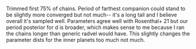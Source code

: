 Trimmed first 75% of chains. Period of farthest companion could stand to be 
slightly more converged but not much-- it's a long tail and I believe overall 
it's sampled well. Parameters agree well with Rosenthal+ 21 but our period 
posterior for d is broader, which makes sense to me because I ran the chains
longer than generic radvel would have. This slightly changes the parameter
dists for the inner planets too much not much.